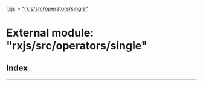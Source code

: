 [rxjs](../README.md) > ["rxjs/src/operators/single"](../modules/_rxjs_src_operators_single_.md)

# External module: "rxjs/src/operators/single"

## Index

---

